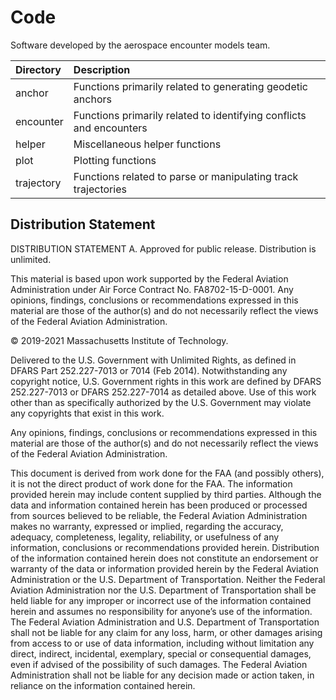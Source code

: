# Code

Software developed by the aerospace encounter models team.

| Directory        |  Description |
| :-------------| :--  |
anchor | Functions primarily related to generating geodetic anchors
encounter | Functions primarily related to identifying conflicts and encounters
helper | Miscellaneous helper functions
plot | Plotting functions
trajectory | Functions related to parse or manipulating track trajectories

## Distribution Statement

DISTRIBUTION STATEMENT A. Approved for public release. Distribution is unlimited.

This material is based upon work supported by the Federal Aviation Administration under Air Force Contract No. FA8702-15-D-0001. Any opinions, findings, conclusions or recommendations expressed in this material are those of the author(s) and do not necessarily reflect the views of the Federal Aviation Administration.

© 2019-2021 Massachusetts Institute of Technology.

Delivered to the U.S. Government with Unlimited Rights, as defined in DFARS Part 252.227-7013 or 7014 (Feb 2014). Notwithstanding any copyright notice, U.S. Government rights in this work are defined by DFARS 252.227-7013 or DFARS 252.227-7014 as detailed above. Use of this work other than as specifically authorized by the U.S. Government may violate any copyrights that exist in this work.

Any opinions, findings, conclusions or recommendations expressed in this material are those of the author(s) and do not necessarily reflect the views of the Federal Aviation Administration.

This document is derived from work done for the FAA (and possibly others), it is not the direct product of work done for the FAA. The information provided herein may include content supplied by third parties. Although the data and information contained herein has been produced or processed from sources believed to be reliable, the Federal Aviation Administration makes no warranty, expressed or implied, regarding the accuracy, adequacy, completeness, legality, reliability, or usefulness of any information, conclusions or recommendations provided herein. Distribution of the information contained herein does not constitute an endorsement or warranty of the data or information provided herein by the Federal Aviation Administration or the U.S. Department of Transportation. Neither the Federal Aviation Administration nor the U.S. Department of Transportation shall be held liable for any improper or incorrect use of the information contained herein and assumes no responsibility for anyone’s use of the information. The Federal Aviation Administration and U.S. Department of Transportation shall not be liable for any claim for any loss, harm, or other damages arising from access to or use of data information, including without limitation any direct, indirect, incidental, exemplary, special or consequential damages, even if advised of the possibility of such damages. The Federal Aviation Administration shall not be liable for any decision made or action taken, in reliance on the information contained herein.
